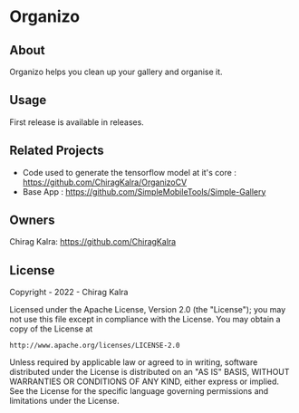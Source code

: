 # Organizo

## About
Organizo helps you clean up your gallery and organise it.

## Usage
First release is available in releases.

## Related Projects
* Code used to generate the tensorflow model at it's core : https://github.com/ChiragKalra/OrganizoCV
* Base App : https://github.com/SimpleMobileTools/Simple-Gallery

## Owners
Chirag Kalra: https://github.com/ChiragKalra

## License
Copyright - 2022 - Chirag Kalra

Licensed under the Apache License, Version 2.0 (the "License");
you may not use this file except in compliance with the License.
You may obtain a copy of the License at

    http://www.apache.org/licenses/LICENSE-2.0

Unless required by applicable law or agreed to in writing, software
distributed under the License is distributed on an "AS IS" BASIS,
WITHOUT WARRANTIES OR CONDITIONS OF ANY KIND, either express or implied.
See the License for the specific language governing permissions and
limitations under the License.
